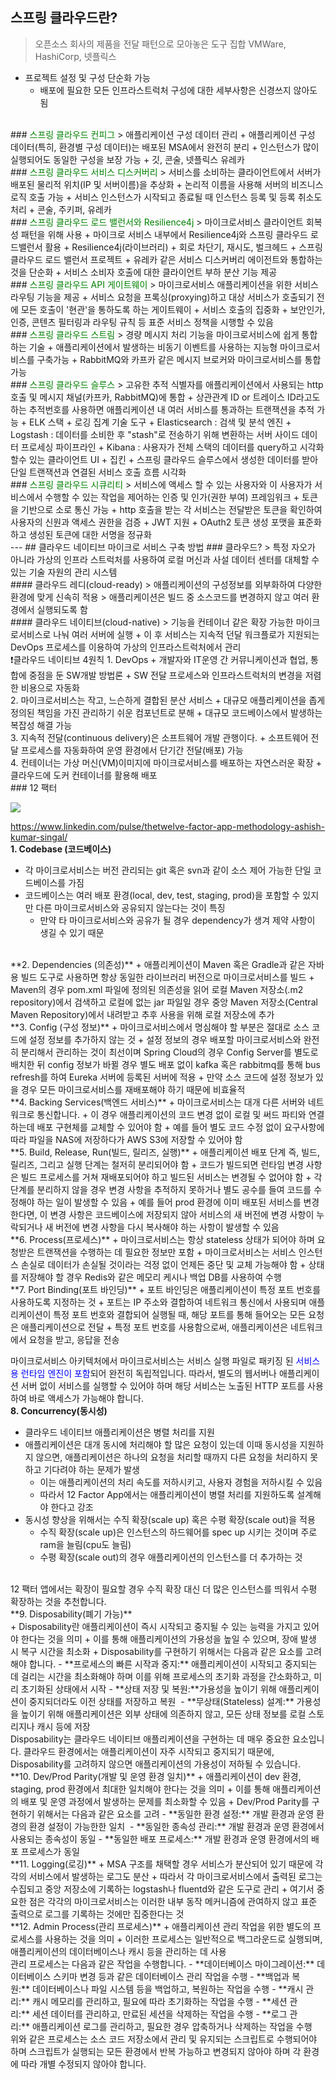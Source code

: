 ## 스프링 클라우드란?
> 오픈소스 회사의 제품을 전달 패턴으로 모아놓은 도구 집합
> 	VMWare, HashiCorp, 넷플릭스
+ 프로젝트 설정 및 구성 단순화 가능
	+ 배포에 필요한 모든 인프라스트럭처 구성에 대한 세부사항은 신경쓰지 않아도 됨
<br>
### <span style = "color:green">스프링 클라우드 컨피그</span>
> 애플리케이션 구성 데이터 관리
+ 애플리케이션 구성 데이터(특히, 환경별 구성 데이터)는 배포된 MSA에서 완전히 분리
+ 인스턴스가 많이 실행되어도 동일한 구성을 보장 가능
	+ 깃, 콘술, 넷플릭스 유레카
<br>
### <span style = "color:green">스프링 클라우드 서비스 디스커버리</span>
> 서비스를 소비하는 클라이언트에서 서버가 배포된 물리적 위치(IP 및 서버이름)을 추상화
+ 논리적 이름을 사용해 서버의 비즈니스 로직 호출 가능
+ 서비스 인스턴스가 시작되고 종료될 때 인스턴스 등록 및 등록 취소도 처리
	+ 콘술, 주키퍼, 유레카
<br>
### <span style = "color:green">스프링 클라우드 로드 밸런서와 Resilience4j</span>
> 마이크로서비스 클라이언트 회복성 패턴을 위해 사용
+ 마이크로 서비스 내부에서 Resilience4j와 스프링 클라우드 로드밸런서 활용
+ Resilience4j(라이브러리)
	+ 회로 차단기, 재시도, 벌크헤드
+ 스프링 클라우드 로드 밸런서 프로젝트
	+ 유레카 같은 서비스 디스커버리 에이전트와 통합하는 것을 단순화
	+ 서비스 소비자 호출에 대한 클라이언트 부하 분산 기능 제공
<br>
### <span style = "color:green">스프링 클라우드 API 게이트웨이</span>
> 마이크로서비스 애플리케이션을 위한 서비스라우팅 기능을 제공
+ 서비스 요청을 프록싱(proxying)하고 대상 서비스가 호출되기 전에 모든 호출이 '현관'을 통하도록 하는 게이트웨이
+ 서비스 호출의 집중화
	+ 보안인가, 인증, 콘텐츠 필터링과 라우팅 규칙 등 표준 서비스 정책을 시행할 수 있음
<br>
### <span style = "color:green">스프링 클라우드 스트림</span>
> 경량 메시지 처리 기능을 마이크로서비스에 쉽게 통합하는 기술
+ 애플리케이션에서 발생하는 비동기 이벤트를 사용하는 지능형 마이크로서비스를 구축가능
+ RabbitMQ와 카프카 같은 메시지 브로커와 마이크로서비스를 통합 가능
<br>
### <span style = "color:green">스프링 클라우드 슬루스</span>
> 고유한 추적 식별자를 애플리케이션에서 사용되는 http호출 및 메시지 채널(카프카, RabbitMQ)에 통합
+ 상관관계 ID or 트레이스 ID라고도 하는 추적번호를 사용하면 애플리케이션 내 여러 서비스를 통과하는 트랜잭션을 추적 가능
+ ELK 스택
	+ 로깅 집계 기술 도구
		+ Elasticsearch : 검색 및 분석 엔진
		+ Logstash : 데이터를 소비한 후 "stash"로 전송하기 위해 변환하는 서버 사이드 데이터 프로세싱 파이프라인
		+ Kibana : 사용자가 전체 스택의 데이터를 query하고 시각화할수 있는 클라이언트 UI
+ 집킨
	+ 스프링 클라우드 슬루스에서 생성한 데이터를 받아 단일 트랜잭션과 연결된 서비스 호출 흐름 시각화
<br>
### <span style = "color:green">스프링 클라우드 시큐리티</span>
> 서비스에 액세스 할 수 있는 사용자와 이 사용자가 서비스에서 수행할 수 있는 작업을 제어하는 인증 및 인가(권한 부여) 프레임워크
+ 토큰을 기반으로 소로 통신 가능
+ http 호출을 받는 각 서비스는 전달받은 토큰을 확인하여 사용자의 신원과 액세스 권한을 검증
+ JWT 지원
	+ OAuth2 토큰 생성 포맷을 표준화하고 생성된 토큰에 대한 서명을 정규화


<br>
---
## 클라우드 네이티브 마이크로 서비스 구축 방법
### 클라우드?
> 특정 자오가 아니라 가상의 인프라 스트럭처를 사용하여 로컬 머신과 사설 데이터 센터를 대체할 수 있는 기술 자원의 관리 시스템
<br>
#### 클라우드 레디(cloud-ready)
> 애플리케이션의 구성정보를 외부화하여 다양한 환경에 맞게 신속히 적용
> 애플리케이션은 빌드 중 소스코드를 변경하지 않고 여러 환경에서 실행되도록 함
<br>
#### 클라우드 네이티브(cloud-native)
> 기능을 컨테이너 같은 확장 가능한 마이크로서비스로 나눠 여러 서버에 실행
+ 이 후 서비스는 지속적 던달 워크플로가 지원되는 DevOps 프로세스를 이용하여 가상의 인프라스트럭처에서 관리
<br>
❗️클라우드 네이티브 4원칙
1. DevOps
	+ 개발자와 IT운영 간 커뮤니케이션과 협업, 통합에 중점을 둔 SW개발 방법론
	+ SW 전달 프로세스와 인프라스트럭처의 변경을 저렴한 비용으로 자동화
<br>
2. 마이크로서비스는 작고, 느슨하게 결합된 분산 서비스
	+ 대규모 애플리케이션을 좁게 정의된 책임을 가진 관리하기 쉬운 컴포넌트로 분해
	+ 대규모 코드베이스에서 발생하는 복잡성 해결 가능
<br>
3. 지속적 전달(continuous delivery)은 소프트웨어 개발 관행이다.
	+ 소프트웨어 전달 프로세스를 자동화하여 운영 환경에서 단기간 전달(배포) 가능
<br>
4. 컨테이너는 가상 머신(VM)이미지에 마이크로서비스를 배포하는 자연스러운 확장
	+ 클라우드에 도커 컨테이너를 활용해 배포
<br>
### 12 팩터

![](https://blog.kakaocdn.net/dn/dB9axI/btr0NH6eHv7/kBdxXOSKjBJYgBvxk8cz40/img.png)

https://www.linkedin.com/pulse/thetwelve-factor-app-methodology-ashish-kumar-singal/
<br>
**1. Codebase (코드베이스)**
+ 각 마이크로서비스는 버전 관리되는 git 혹은 svn과 같이 소스 제어 가능한 단일 코드베이스를 가짐 
+ 코드베이스는 여러 배포 환경(local, dev, test, staging, prod)을 포함할 수 있지만 다른 마이크로서비스와 공유되지 않는다는 것이 특징
	+ 만약 타 마이크로서비스와 공유가 될 경우 dependency가 생겨 제약 사항이 생길 수 있기 때문
<br>
**2. Dependencies (의존성)**
+ 애플리케이션이 Maven 혹은 Gradle과 같은 자바용 빌드 도구로 사용하면 항상 동일한 라이브러리 버전으로 마이크로서비스를 빌드
+ Maven의 경우 pom.xml 파일에 정의된 의존성을 읽어 로컬 Maven 저장소(.m2 repository)에서 검색하고 로컬에 없는 jar 파일일 경우 중앙 Maven 저장소(Central Maven Repository)에서 내려받고 추후 사용을 위해 로컬 저장소에 추가
<br>
**3. Config (구성 정보)**
+ 마이크로서비스에서 명심해야 할 부분은 절대로 소스 코드에 설정 정보를 추가하지 않는 것
+ 설정 정보의 경우 배포할 마이크로서비스와 완전히 분리해서 관리하는 것이 최선이며 Spring Cloud의 경우 Config Server를 별도로 배치한 뒤 config 정보가 바뀔 경우 별도 배포 없이 kafka 혹은 rabbitmq를 통해 bus refresh를 하여 Eureka 서버에 등록된 서버에 적용
	+ 만약 소스 코드에 설정 정보가 있을 경우 모든 마이크로서비스를 재배포해야 하기 때문에 비효율적
<br>
**4. Backing Services(백엔드 서비스)**
+ 마이크로서비스는 대개 다른 서버와 네트워크로 통신합니다.
	+ 이 경우 애플리케이션의 코드 변경 없이 로컬 및 써드 파티와 연결하는데 배포 구현체를 교체할 수 있어야 함
	+ 예를 들어 별도 코드 수정 없이 요구사항에 따라 파일을 NAS에 저장하다가 AWS S3에 저장할 수 있어야 함
<br>
**5. Build, Release, Run(빌드, 릴리즈, 실행)**
+ 애플리케이션 배포 단계 즉, 빌드, 릴리즈, 그리고 실행 단계는 철저히 분리되어야 함
+ 코드가 빌드되면 런타임 변경 사항은 빌드 프로세스를 거쳐 재배포되어야 하고 빌드된 서비스는 변경될 수 없어야 함
+ 각 단계를 분리하지 않을 경우 변경 사항을 추적하지 못하거나 별도 공수를 들여 코드를 수정해야 하는 일이 발생할 수 있음
	+ 예를 들어 prod 환경에 이미 배포된 서비스를 변경한다면, 이 변경 사항은 코드베이스에 저장되지 않아 서비스의 새 버전에 변경 사항이 누락되거나 새 버전에 변경 사항을 다시 복사해야 하는 사항이 발생할 수 있음
<br>
**6. Process(프로세스)**
+ 마이크로서비스는 항상 stateless 상태가 되어야 하며 요청받은 트랜잭션을 수행하는 데 필요한 정보만 포함
+ 마이크로서비스는 서비스 인스턴스 손실로 데이터가 손실될 것이라는 걱정 없이 언제든 중단 및 교체 가능해야 함
+ 상태를 저장해야 할 경우 Redis와 같은 메모리 케시나 백업 DB를 사용하여 수행
<br>
**7. Port Binding(포트 바인딩)**
+ 포트 바인딩은 애플리케이션이 특정 포트 번호를 사용하도록 지정하는 것
+ 포트는 IP 주소와 결합하여 네트워크 통신에서 사용되며 애플리케이션이 특정 포트 번호와 결합되어 실행될 때, 해당 포트를 통해 들어오는 모든 요청은 애플리케이션으로 전달
+ 특정 포트 번호를 사용함으로써, 애플리케이션은 네트워크에서 요청을 받고, 응답을 전송 

마이크로서비스 아키텍처에서 마이크로서비스는 서비스 실행 파일로 패키징 된 <span style = "color:blue">서비스용 런타임 엔진이 포함</span>되어 완전히 독립적입니다.
따라서, 별도의 웹서버나 애플리케이션 서버 없이 서비스를 실행할 수 있어야 하며 해당 서비스는 노출된 HTTP 포트를 사용하여 바로 액세스가 가능해야 합니다.
<br>
**8. Concurrency(동시성)**
+ 클라우드 네이티브 애플리케이션은 병렬 처리를 지원
+ 애플리케이션은 대개 동시에 처리해야 할 많은 요청이 있는데 이때 동시성을 지원하지 않으면, 애플리케이션은 하나의 요청을 처리할 때까지 다른 요청을 처리하지 못하고 기다려야 하는 문제가 발생
	+ 이는 애플리케이션의 처리 속도를 저하시키고, 사용자 경험을 저하시킬 수 있음  
	+ 따라서 12 Factor App에서는 애플리케이션이 병렬 처리를 지원하도록 설계해야 한다고 강조
+ 동시성 향상을 위해서는 수직 확장(scale up) 혹은 수평 확장(scale out)을 적용
	+ 수직 확장(scale up)은 인스턴스의 하드웨어를 spec up 시키는 것이며 주로 ram을 늘림(cpu도 늘림)
	+ 수평 확장(scale out)의 경우 애플리케이션의 인스턴스를 더 추가하는 것
<br>
12 팩터 앱에서는 확장이 필요할 경우 수직 확장 대신 더 많은 인스턴스를 띄워서 수평 확장하는 것을 추천합니다.
<br>
**9. Disposability(폐기 가능)**
<br>
+ Disposability란 애플리케이션이 즉시 시작되고 중지될 수 있는 능력을 가지고 있어야 한다는 것을 의미
+ 이를 통해 애플리케이션의 가용성을 높일 수 있으며, 장애 발생 시 복구 시간을 최소화
+ Disposability를 구현하기 위해서는 다음과 같은 요소를 고려해야 합니다.
	- **프로세스의 빠른 시작과 중지:** 애플리케이션이 시작되고 중지되는 데 걸리는 시간을 최소화해야 하며 이를 위해 프로세스의 초기화 과정을 간소화하고, 미리 초기화된 상태에서 시작
	- **상태 저장 및 복원:**가용성을 높이기 위해 애플리케이션이 중지되더라도 이전 상태를 저장하고 복원 
	- **무상태(Stateless) 설계:** 가용성을 높이기 위해 애플리케이션은 외부 상태에 의존하지 않고, 모든 상태 정보를 로컬 스토리지나 캐시 등에 저장
<br>
Disposability는 클라우드 네이티브 애플리케이션을 구현하는 데 매우 중요한 요소입니다.
클라우드 환경에서는 애플리케이션이 자주 시작되고 중지되기 때문에, Disposability를 고려하지 않으면 애플리케이션의 가용성이 저하될 수 있습니다.
<br>
**10. Dev/Prod Parity(개발 및 운영 환경 일치)**
+ 애플리케이션이 dev 환경, staging, prod 환경에서 최대한 일치해야 한다는 것을 의미
+ 이를 통해 애플리케이션의 배포 및 운영 과정에서 발생하는 문제를 최소화할 수 있음 
+ Dev/Prod Parity를 구현하기 위해서는 다음과 같은 요소를 고려
	-   **동일한 환경 설정:** 개발 환경과 운영 환경의 환경 설정이 가능한한 일치 
	-   **동일한 종속성 관리:** 개발 환경과 운영 환경에서 사용되는 종속성이 동일
	-   **동일한 배포 프로세스:** 개발 환경과 운영 환경에서의 배포 프로세스가 동일
<br>
**11. Logging(로깅)**
+ MSA 구조를 채택할 경우 서비스가 분산되어 있기 때문에 각각의 서비스에서 발생하는 로그도 분산
+ 따라서 각 마이크로서비스에서 출력된 로그는 수집되고 중앙 저장소에 기록하는 logstash나 fluentd와 같은 도구로 관리
	+ 여기서 중요한 점은 각각의 마이크로서비스는 이러한 내부 동작 메커니즘에 관여하지 않고 표준 출력으로 로그를 기록하는 것에만 집중한다는 것
<br>
**12. Admin Process(관리 프로세스)**
+ 애플리케이션 관리 작업을 위한 별도의 프로세스를 사용하는 것을 의미
+ 이러한 프로세스는 일반적으로 백그라운드로 실행되며, 애플리케이션의 데이터베이스나 캐시 등을 관리하는 데 사용
<br>
관리 프로세스는 다음과 같은 작업을 수행합니다.
-   **데이터베이스 마이그레이션:** 데이터베이스 스키마 변경 등과 같은 데이터베이스 관리 작업을 수행
-   **백업과 복원:** 데이터베이스나 파일 시스템 등을 백업하고, 복원하는 작업을 수행
-   **캐시 관리:** 캐시 메모리를 관리하고, 필요에 따라 초기화하는 작업을 수행
-   **세션 관리:** 세션 데이터를 관리하고, 만료된 세션을 삭제하는 작업을 수행
-   **로그 관리:** 애플리케이션 로그를 관리하고, 필요한 경우 압축하거나 삭제하는 작업을 수행
<br>
위와 같은 프로세스는 소스 코드 저장소에서 관리 및 유지되는 스크립트로 수행되어야 하며 스크립트가 실행되는 모든 환경에서 반복 가능하고 변경되지 않아야 하며 각 환경에 따라 개별 수정되지 않아야 합니다.